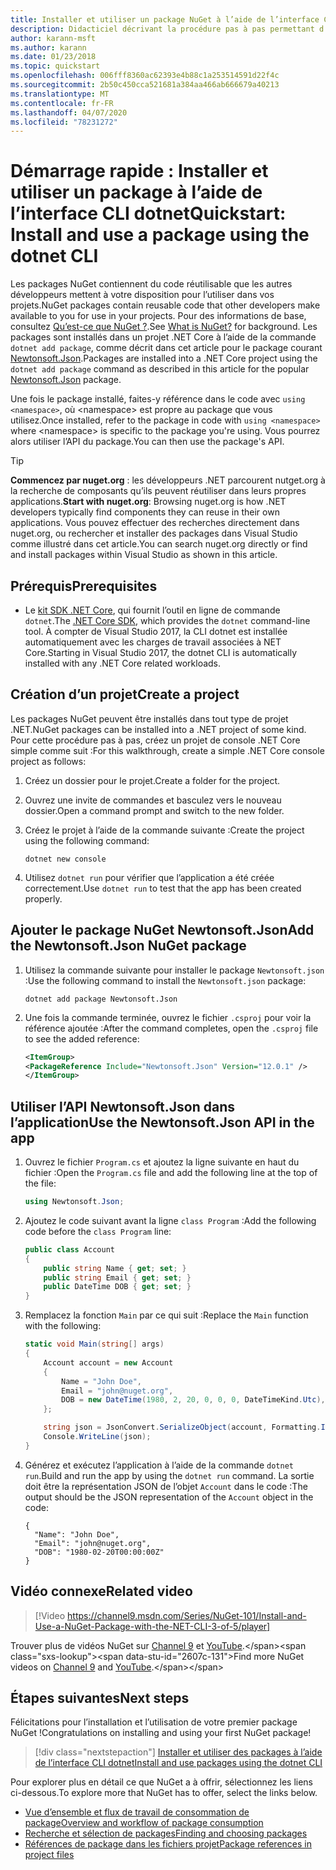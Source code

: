 ```yaml
---
title: Installer et utiliser un package NuGet à l’aide de l’interface CLI dotnet
description: Didacticiel décrivant la procédure pas à pas permettant d’installer et d’utiliser un package NuGet dans un projet .NET Core.
author: karann-msft
ms.author: karann
ms.date: 01/23/2018
ms.topic: quickstart
ms.openlocfilehash: 006fff8360ac62393e4b88c1a253514591d22f4c
ms.sourcegitcommit: 2b50c450cca521681a384aa466ab666679a40213
ms.translationtype: MT
ms.contentlocale: fr-FR
ms.lasthandoff: 04/07/2020
ms.locfileid: "78231272"
---
```

# <a name="quickstart-install-and-use-a-package-using-the-dotnet-cli"></a><span data-ttu-id="2607c-103">Démarrage rapide : Installer et utiliser un package à l’aide de l’interface CLI dotnet</span><span class="sxs-lookup"><span data-stu-id="2607c-103">Quickstart: Install and use a package using the dotnet CLI</span></span>

<span data-ttu-id="2607c-104">Les packages NuGet contiennent du code réutilisable que les autres développeurs mettent à votre disposition pour l’utiliser dans vos projets.</span><span class="sxs-lookup"><span data-stu-id="2607c-104">NuGet packages contain reusable code that other developers make available to you for use in your projects.</span></span> <span data-ttu-id="2607c-105">Pour des informations de base, consultez [Qu’est-ce que NuGet ?](../What-is-NuGet.md).</span><span class="sxs-lookup"><span data-stu-id="2607c-105">See [What is NuGet?](../What-is-NuGet.md) for background.</span></span> <span data-ttu-id="2607c-106">Les packages sont installés dans un projet .NET Core à l’aide de la commande `dotnet add package`, comme décrit dans cet article pour le package courant [Newtonsoft.Json](https://www.nuget.org/packages/Newtonsoft.Json/).</span><span class="sxs-lookup"><span data-stu-id="2607c-106">Packages are installed into a .NET Core project using the `dotnet add package` command as described in this article for the popular [Newtonsoft.Json](https://www.nuget.org/packages/Newtonsoft.Json/) package.</span></span>

<span data-ttu-id="2607c-107">Une fois le package installé, faites-y référence dans le code avec `using <namespace>`, où \<namespace\> est propre au package que vous utilisez.</span><span class="sxs-lookup"><span data-stu-id="2607c-107">Once installed, refer to the package in code with `using <namespace>` where \<namespace\> is specific to the package you're using.</span></span> <span data-ttu-id="2607c-108">Vous pourrez alors utiliser l’API du package.</span><span class="sxs-lookup"><span data-stu-id="2607c-108">You can then use the package's API.</span></span>

> [!Tip]
> <span data-ttu-id="2607c-109">**Commencez par nuget.org** : les développeurs .NET parcourent nutget.org à la recherche de composants qu’ils peuvent réutiliser dans leurs propres applications.</span><span class="sxs-lookup"><span data-stu-id="2607c-109">**Start with nuget.org**: Browsing nuget.org is how .NET developers typically find components they can reuse in their own applications.</span></span> <span data-ttu-id="2607c-110">Vous pouvez effectuer des recherches directement dans nuget.org, ou rechercher et installer des packages dans Visual Studio comme illustré dans cet article.</span><span class="sxs-lookup"><span data-stu-id="2607c-110">You can search nuget.org directly or find and install packages within Visual Studio as shown in this article.</span></span>

## <a name="prerequisites"></a><span data-ttu-id="2607c-111">Prérequis</span><span class="sxs-lookup"><span data-stu-id="2607c-111">Prerequisites</span></span>

- <span data-ttu-id="2607c-112">Le [kit SDK .NET Core](https://www.microsoft.com/net/download/), qui fournit l’outil en ligne de commande `dotnet`.</span><span class="sxs-lookup"><span data-stu-id="2607c-112">The [.NET Core SDK](https://www.microsoft.com/net/download/), which provides the `dotnet` command-line tool.</span></span> <span data-ttu-id="2607c-113">À compter de Visual Studio 2017, la CLI dotnet est installée automatiquement avec les charges de travail associées à NET Core.</span><span class="sxs-lookup"><span data-stu-id="2607c-113">Starting in Visual Studio 2017, the dotnet CLI is automatically installed with any .NET Core related workloads.</span></span>

## <a name="create-a-project"></a><span data-ttu-id="2607c-114">Création d’un projet</span><span class="sxs-lookup"><span data-stu-id="2607c-114">Create a project</span></span>

<span data-ttu-id="2607c-115">Les packages NuGet peuvent être installés dans tout type de projet .NET.</span><span class="sxs-lookup"><span data-stu-id="2607c-115">NuGet packages can be installed into a .NET project of some kind.</span></span> <span data-ttu-id="2607c-116">Pour cette procédure pas à pas, créez un projet de console .NET Core simple comme suit :</span><span class="sxs-lookup"><span data-stu-id="2607c-116">For this walkthrough, create a simple .NET Core console project as follows:</span></span>

1. <span data-ttu-id="2607c-117">Créez un dossier pour le projet.</span><span class="sxs-lookup"><span data-stu-id="2607c-117">Create a folder for the project.</span></span>

1. <span data-ttu-id="2607c-118">Ouvrez une invite de commandes et basculez vers le nouveau dossier.</span><span class="sxs-lookup"><span data-stu-id="2607c-118">Open a command prompt and switch to the new folder.</span></span>

1. <span data-ttu-id="2607c-119">Créez le projet à l’aide de la commande suivante :</span><span class="sxs-lookup"><span data-stu-id="2607c-119">Create the project using the following command:</span></span>

    ```dotnetcli
    dotnet new console
    ```

1. <span data-ttu-id="2607c-120">Utilisez `dotnet run` pour vérifier que l’application a été créée correctement.</span><span class="sxs-lookup"><span data-stu-id="2607c-120">Use `dotnet run` to test that the app has been created properly.</span></span>

## <a name="add-the-newtonsoftjson-nuget-package"></a><span data-ttu-id="2607c-121">Ajouter le package NuGet Newtonsoft.Json</span><span class="sxs-lookup"><span data-stu-id="2607c-121">Add the Newtonsoft.Json NuGet package</span></span>

1. <span data-ttu-id="2607c-122">Utilisez la commande suivante pour installer le package `Newtonsoft.json` :</span><span class="sxs-lookup"><span data-stu-id="2607c-122">Use the following command to install the `Newtonsoft.json` package:</span></span>

    ```dotnetcli
    dotnet add package Newtonsoft.Json
    ```

2. <span data-ttu-id="2607c-123">Une fois la commande terminée, ouvrez le fichier `.csproj` pour voir la référence ajoutée :</span><span class="sxs-lookup"><span data-stu-id="2607c-123">After the command completes, open the `.csproj` file to see the added reference:</span></span>

    ```xml
   <ItemGroup>
    <PackageReference Include="Newtonsoft.Json" Version="12.0.1" />
   </ItemGroup>
    ```

## <a name="use-the-newtonsoftjson-api-in-the-app"></a><span data-ttu-id="2607c-124">Utiliser l’API Newtonsoft.Json dans l’application</span><span class="sxs-lookup"><span data-stu-id="2607c-124">Use the Newtonsoft.Json API in the app</span></span>

1. <span data-ttu-id="2607c-125">Ouvrez le fichier `Program.cs` et ajoutez la ligne suivante en haut du fichier :</span><span class="sxs-lookup"><span data-stu-id="2607c-125">Open the `Program.cs` file and add the following line at the top of the file:</span></span>

    ```cs
    using Newtonsoft.Json;
    ```

1. <span data-ttu-id="2607c-126">Ajoutez le code suivant avant la ligne `class Program` :</span><span class="sxs-lookup"><span data-stu-id="2607c-126">Add the following code before the `class Program` line:</span></span>

    ```cs
    public class Account
    {
        public string Name { get; set; }
        public string Email { get; set; }
        public DateTime DOB { get; set; }
    }
    ```

1. <span data-ttu-id="2607c-127">Remplacez la fonction `Main` par ce qui suit :</span><span class="sxs-lookup"><span data-stu-id="2607c-127">Replace the `Main` function with the following:</span></span>

    ```cs
    static void Main(string[] args)
    {
        Account account = new Account
        {
            Name = "John Doe",
            Email = "john@nuget.org",
            DOB = new DateTime(1980, 2, 20, 0, 0, 0, DateTimeKind.Utc),
        };

        string json = JsonConvert.SerializeObject(account, Formatting.Indented);
        Console.WriteLine(json);
    }
    ```

1. <span data-ttu-id="2607c-128">Générez et exécutez l’application à l’aide de la commande `dotnet run`.</span><span class="sxs-lookup"><span data-stu-id="2607c-128">Build and run the app by using the `dotnet run` command.</span></span> <span data-ttu-id="2607c-129">La sortie doit être la représentation JSON de l’objet `Account` dans le code :</span><span class="sxs-lookup"><span data-stu-id="2607c-129">The output should be the JSON representation of the `Account` object in the code:</span></span>

    ```output
    {
      "Name": "John Doe",
      "Email": "john@nuget.org",
      "DOB": "1980-02-20T00:00:00Z"
    }
    ```
## <a name="related-video"></a><span data-ttu-id="2607c-130">Vidéo connexe</span><span class="sxs-lookup"><span data-stu-id="2607c-130">Related video</span></span>

> [!Video https://channel9.msdn.com/Series/NuGet-101/Install-and-Use-a-NuGet-Package-with-the-NET-CLI-3-of-5/player]

<span data-ttu-id="2607c-131">Trouver plus de vidéos NuGet sur [Channel 9](https://channel9.msdn.com/Series/NuGet-101) et [YouTube](https://www.youtube.com/playlist?list=PLdo4fOcmZ0oVLvfkFk8O9h6v2Dcdh2bh_).</span><span class="sxs-lookup"><span data-stu-id="2607c-131">Find more NuGet videos on [Channel 9](https://channel9.msdn.com/Series/NuGet-101) and [YouTube](https://www.youtube.com/playlist?list=PLdo4fOcmZ0oVLvfkFk8O9h6v2Dcdh2bh_).</span></span>

## <a name="next-steps"></a><span data-ttu-id="2607c-132">Étapes suivantes</span><span class="sxs-lookup"><span data-stu-id="2607c-132">Next steps</span></span>

<span data-ttu-id="2607c-133">Félicitations pour l’installation et l’utilisation de votre premier package NuGet !</span><span class="sxs-lookup"><span data-stu-id="2607c-133">Congratulations on installing and using your first NuGet package!</span></span>

> [!div class="nextstepaction"]
> [<span data-ttu-id="2607c-134">Installer et utiliser des packages à l’aide de l’interface CLI dotnet</span><span class="sxs-lookup"><span data-stu-id="2607c-134">Install and use packages using the dotnet CLI</span></span>](../consume-packages/install-use-packages-dotnet-cli.md)

<span data-ttu-id="2607c-135">Pour explorer plus en détail ce que NuGet a à offrir, sélectionnez les liens ci-dessous.</span><span class="sxs-lookup"><span data-stu-id="2607c-135">To explore more that NuGet has to offer, select the links below.</span></span>

- [<span data-ttu-id="2607c-136">Vue d’ensemble et flux de travail de consommation de package</span><span class="sxs-lookup"><span data-stu-id="2607c-136">Overview and workflow of package consumption</span></span>](../consume-packages/overview-and-workflow.md)
- [<span data-ttu-id="2607c-137">Recherche et sélection de packages</span><span class="sxs-lookup"><span data-stu-id="2607c-137">Finding and choosing packages</span></span>](../consume-packages/finding-and-choosing-packages.md)
- [<span data-ttu-id="2607c-138">Références de package dans les fichiers projet</span><span class="sxs-lookup"><span data-stu-id="2607c-138">Package references in project files</span></span>](../consume-packages/package-references-in-project-files.md)
